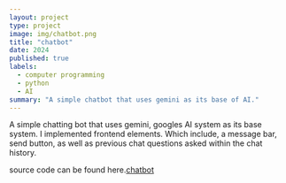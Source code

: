 ```yaml
---
layout: project
type: project
image: img/chatbot.png
title: "chatbot"
date: 2024
published: true
labels:
  - computer programming
  - python
  - AI
summary: "A simple chatbot that uses gemini as its base of AI."
---
```


A simple chatting bot that uses gemini, googles AI system as its base system. I implemented frontend elements. Which include, a message bar, send button, as well as previous chat questions asked within the chat history. 

source code can be found here.[chatbot](https://github.com/JaySsuh/chabot)
